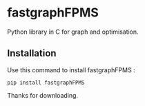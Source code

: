 # fastgraphFPMS

Python library in C for graph and optimisation.

## Installation

Use this command to install fastgraphFPMS :

    pip install fastgraphFPMS

Thanks for downloading.
